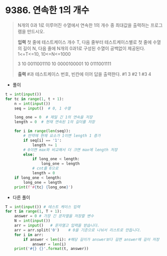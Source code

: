 # 9386. 연속한 1의 개수

> N개의 0과 1로 이루어진 수열에서 연속한 1의 개수 중 최대값을 출력하는 프로그램을 만드시오.
>
> **입력**
> 첫 줄에 테스트케이스 개수 T, 다음 줄부터 테스트케이스별로 첫 줄에 수열의 길이 N, 다음 줄에 N개의 0과1로 구성된 수열이 공백없이 제공된다.
> 1<=T<=10, 10<=N<=1000
>
> 3
> 10
> 0011001110
> 10
> 0000100001
> 10
> 0111001111
>
> **출력**
> \#과 테스트케이스 번호, 빈칸에 이어 답을 출력한다.
> \#1 3
> \#2 1
> \#3 4

- 풀이

```python
t = int(input())
for tc in range(1, t + 1):
    n = int(input())
    seq = input()  # 0, 1 수열

    long_one = 0  # 제일 긴 1의 연속을 저장
    length = 0  # 현재 연속된 1의 길이를 저장

    for i in range(len(seq)):
        # 만약에 현재 요소가 1이면 length 1 증가
        if seq[i] == '1':
            length += 1
        # 0이면 max와 비교해서 더 크면 max에 length 저장
        else:
            if long_one < length:
                long_one = length
            # cnt를 0으로
            length = 0
    if long_one < length:
        long_one = length
    print(f'#{tc} {long_one}')
```

- 다른 풀이

```python
T = int(input()) # 테스트 케이스 입력
for t in range(1, T + 1):
    answer = 0 # 가장 긴 문자열을 저장할 변수
    N = int(input())
    arr = input()   # 문자열고 입력을 받습니다.
    arr = arr.split('0')    # 0을 기준으로 나눠서 리스트로 만듭니다.
    for i in arr:
        if answer < len(i): #해당 길이가 answer보다 길면 answer에 길이 저장
            answer = len(i)
    print('#{} {}'.format(t, answer))
```

